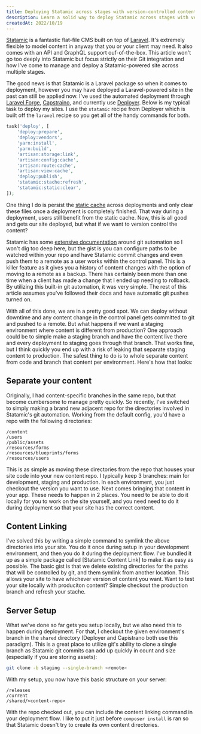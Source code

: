 ```yaml
---
title: Deploying Statamic across stages with version-controlled content
description: Learn a solid way to deploy Statamic across stages with version-controlled content.
createdAt: 2022/10/19
---
```


[Statamic](https://statamic.com) is a fantastic flat-file CMS built on top of [Laravel](https://laravel.com). It's extremely flexible to model content in anyway that you or your client may need. It also comes with an API and GraphQL support ouf-of-the-box. This article won't go too deeply into Statamic but focus strictly on their Git integration and how I've come to manage and deploy a Statamic-powered site across multiple stages.

The good news is that Statamic is a Laravel package so when it comes to deployment, however you may have deployed a Laravel-powered site in the past can still be applied now. I've used the automated deployment through [Laravel Forge](https://forge.laravel.com), [Capstraino](https://capistranorb.com), and currently use [Deployer](https://deployer.org). Below is my typical task to deploy my sites. I use the `statamic` recipe from Deployer which is built off the `laravel` recipe so you get all of the handy commands for both.

```php
task('deploy', [
    'deploy:prepare',
    'deploy:vendors',
    'yarn:install',
    'yarn:build',
    'artisan:storage:link',
    'artisan:config:cache',
    'artisan:route:cache',
    'artisan:view:cache',
    'deploy:publish',
    'statamic:stache:refresh',
    'statamic:static:clear',
]);
```

One thing I do is persist the [static cache](#) across deployments and only clear these files once a deployment is completely finished. That way during a deployment, users still benefit from the static cache. Now, this is all good and gets our site deployed, but what if we want to version control the content?

Statamic has some [extensive documentation](https://statamic.dev/git-automation) around git automation so I won't dig too deep here, but the gist is you can configure paths to be watched within your repo and have Statamic commit changes and even push them to a remote as a user works within the control panel. This is a killer feature as it gives you a history of content changes with the option of moving to a remote as a backup. There has certainly been more than one time when a client has made a change that I ended up needing to rollback. By utilizing this built-in git automation, it was very simple. The rest of this article assumes you've followed their docs and have automatic git pushes turned on.

With all of this done, we are in a pretty good spot. We can deploy without downtime and any content change in the control panel gets committed to git and pushed to a remote. But what happens if we want a staging environment where content is different from production? One approach could be to simple make a staging branch and have the content live there and every deployment to staging goes through that branch. That works fine, but I think quickly you end up with a risk of leaking that separate staging content to production. The safest thing to do is to whole separate content from code and branch that content per environment. Here's how that looks:

## Separate your content

Originally, I had content-specific branches in the same repo, but that become cumbersome to manage pretty quickly. So recently, I've switched to simply making a brand new adjacent repo for the directories involved in Statamic's git automation. Working from the default config, you'd have a repo with the following directories:

```
/content
/users
/public/assets
/resources/forms
/resources/blueprints/forms
/resources/users
```

This is as simple as moving these directories from the repo that houses your site code into your new content repo. I typically keep 3 branches: main for development, staging and production. In each environment, you just checkout the version you want to use. Next comes bringing that content in your app. These needs to happen in 2 places. You need to be able to do it locally for you to work on the site yourself, and you need need to do it during deployment so that your site has the correct content.

## Content Linking

I've solved this by writing a simple command to symlink the above directories into your site. You do it once during setup in your development environment, and then you do it during the deployment flow. I've bundled it up as a simple package called [Statamic Content Link] to make it as easy as possible. The basic gist is that we delete existing directories for the paths that will be controlled by git, and them symlink from another location. This allows your site to have whichever version of content you want. Want to test your site locally with produciton content? Simple checkout the production branch and refresh your stache.

## Server Setup

What we've done so far gets you setup locally, but we also need this to happen during deployment. For that, I checkout the given environment's branch in the `shared` directory (Deployer and Capistrano both use this paradigm). This is a great place to utilize git's ability to clone a single branch as Statamic git commits can add up quickly in count and size (especially if you are storing assets):

```bash
git clone -b staging --single-branch <remote>
```

With my setup, you now have this basic structure on your server:

```
/releases
/current
/shared/<content-repo>
```

With the repo checked out, you can include the content linking command in your deployment flow. I like to put it just before `composer install` is ran so that Statamic doesn't try to create its own content directories.
